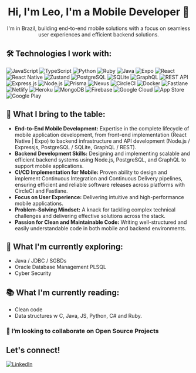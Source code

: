 <div align="center">
  <h1>Hi, I'm Leo, I'm a Mobile Developer 👋</h1>
  <p>I'm in Brazil, building end-to-end mobile solutions with a focus on seamless user experiences and efficient backend solutions.</p>
</div>

## 🛠️ Technologies I work with:

<p align="center">

![JavaScript](https://img.shields.io/badge/JavaScript-F7DF1E?style=for-the-badge&logo=javascript&logoColor=black) ![TypeScript](https://img.shields.io/badge/TypeScript-007ACC?style=for-the-badge&logo=typescript&logoColor=white) ![Python](https://img.shields.io/badge/Python-yellow?style=for-the-badge&logo=python&logoColor=white) ![Ruby](https://img.shields.io/badge/Ruby-CC0000?style=for-the-badge&logo=ruby&logoColor=white) ![Java](https://img.shields.io/badge/Java-ED8B00?style=for-the-badge&logo=openjdk&logoColor=white) ![Expo](https://img.shields.io/badge/Expo-4630EB?style=for-the-badge&logo=expo&logoColor=white) ![React](https://img.shields.io/badge/React-61DAFB?style=for-the-badge&logo=react&logoColor=white) ![React Native](https://img.shields.io/badge/React_Native-61DAFB?style=for-the-badge&logo=react&logoColor=white) ![Zustand](https://img.shields.io/badge/Zustand-000?style=for-the-badge&logo=zustand&logoColor=white) ![PostgreSQL](https://img.shields.io/badge/PostgreSQL-316192?style=for-the-badge&logo=postgresql&logoColor=white) ![SQLite](https://img.shields.io/badge/SQLite-07405E?style=for-the-badge&logo=sqlite&logoColor=white) ![GraphQL](https://img.shields.io/badge/GraphQL-E10098?style=for-the-badge&logo=graphql&logoColor=white) ![REST API](https://img.shields.io/badge/REST-gray?style=for-the-badge&logo=rest&logoColor=white) ![Express.js](https://img.shields.io/badge/Express.js-000000?style=for-the-badge&logo=express&logoColor=white) ![Node.js](https://img.shields.io/badge/Node.js-339933?style=for-the-badge&logo=nodedotjs&logoColor=white) ![Prisma](https://img.shields.io/badge/Prisma-3982CE?style=for-the-badge&logo=prisma&logoColor=white)
![Nexus](https://img.shields.io/badge/Nexus-000000?style=for-the-badge&logo=graphql&logoColor=white) ![CircleCI](https://img.shields.io/badge/CircleCI-343434?style=for-the-badge&logo=circleci&logoColor=white) ![Docker](https://img.shields.io/badge/Docker-2496ED?style=for-the-badge&logo=docker&logoColor=white) ![Fastlane](https://img.shields.io/badge/Fastlane-00bfff?style=for-the-badge&logo=fastlane&logoColor=white) ![Netlify](https://img.shields.io/badge/Netlify-00C7B7?style=for-the-badge&logo=netlify&logoColor=white) ![Heroku](https://img.shields.io/badge/Heroku-430098?style=for-the-badge&logo=heroku&logoColor=white) ![MongoDB](https://img.shields.io/badge/MongoDB-47A248?style=for-the-badge&logo=mongodb&logoColor=white) ![Firebase](https://img.shields.io/badge/Firebase-FFCA28?style=for-the-badge&logo=firebase&logoColor=black) ![Google Cloud](https://img.shields.io/badge/Google_Cloud-4285F4?style=for-the-badge&logo=google-cloud&logoColor=white) ![App Store](https://img.shields.io/badge/App_Store-0D96F6?style=for-the-badge&logo=app-store&logoColor=white) ![Google Play](https://img.shields.io/badge/Google_Play-3DDC84?style=for-the-badge&logo=google-play&logoColor=white)

</p>

## 💼 What I bring to the table:

- **End-to-End Mobile Development:** Expertise in the complete lifecycle of mobile application development, from front-end implementation (React Native | Expo) to backend infrastructure and API development (Node.js / Expressjs, PostgreSQL / SQLite, GraphQL / REST).
- **Backend Development Skills:** Designing and implementing scalable and efficient backend systems using Node.js, PostgreSQL, and GraphQL to support mobile applications.
- **CI/CD Implementation for Mobile:** Proven ability to design and implement Continuous Integration and Continuous Delivery pipelines, ensuring efficient and reliable software releases across platforms with CircleCI and Fastlane.
- **Focus on User Experience:** Delivering intuitive and high-performance mobile applications.
- **Problem-Solving Mindset:** A knack for tackling complex technical challenges and delivering effective solutions across the stack.
- **Passion for Clean and Maintainable Code:** Writing well-structured and easily understandable code in both mobile and backend environments.

## 🌱 What I'm currently exploring:

- Java / JDBC / SGBDs
- Oracle Database Management PLSQL
- Cyber Security

## 📚 What I'm currently reading:

- Clean code
- Data structures w C, Java, JS, Python, C# and Ruby.

### 👯 I’m looking to collaborate on Open Source Projects

## Let's connect!

[![LinkedIn](https://img.shields.io/badge/-LinkedIn-0077B5?style=for-the-badge&logo=linkedin&logoColor=white)](https://www.linkedin.com/in/lestherxcoronel)
